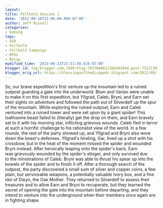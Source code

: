 ```yaml
---
layout:  
title: Fellhold Session 1
date: '2012-09-10T22:06:00.000-07:00'
author: Jeff Russell
categories:
- Gaming
tags:
- OSR
- Fellhold
- Fellhold Campaign
- RPGs
- Recap 
modified_time: '2013-06-23T15:51:50.616-07:00' 
blogger_id: tag:blogger.com,1999:blog-7657840612384361644.post-7522139117446268179 
blogger_orig_url: https://blessingsofthedicegods.blogspot.com/2012/09/fellhold-session-1.html 
---  
```


So, our brave expedition's first venture up the mountain led to a ruined outpost guarding a gate into the underworld. Blum and Varian were unable to make it on this first expedition, but Yllgrad, Caleb, Bryni, and Earn set their sights on adventure and followed the path out of Silverdelf up the spur of the mountain. While exploring the ruined outpost, Earn and Caleb ventured into a ruined tower and were set upon by a giant spider! This loathsome beast failed to (literally) get the drop on them, and Earn bravely set to it with his morning star, inflicting grievous wounds. Caleb fled in terror at such a horrific challenge to his rationalist view of the world. In a few rounds, the rest of the party showed up, and Yllgrad and Bryni also wore down the beast's defenses. Yllgrad's hireling, Gar, lined up a shot with his crossbow, but in the heat of the moment missed the spider and wounded Bryni instead. After heroically leaping onto the spider's back, Earn was grievously wounded by the spider's stinger, and only survived due to the ministrations of Caleb. Bryni was able to thrust his spear up into the bowels of the spider and to finish it off. After a thorough search of the outpost, the party discovered a small sum of silver and copper coins, a few plain, but serviceable weapons, a potentially valuable Ivory box, and a fine idol of Dwyn, the Oak Mother. They returned to Silverdelf to assess their treasures and to allow Earn and Bryni to recuperate, but they learned the secret of opening the gate into the mountain before departing, and they intend to venture into the underground when their members once again are in fighting shape. 
